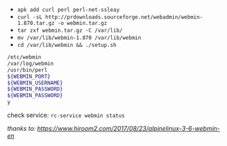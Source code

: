 - `apk add curl perl perl-net-ssleay`
- `curl -sL http://prdownloads.sourceforge.net/webadmin/webmin-1.870.tar.gz -o webmin.tar.gz`
- `tar zxf webmin.tar.gz -C /var/lib/`
- `mv /var/lib/webmin-1.870 /var/lib/webmin`
- `cd /var/lib/webmin && ./setup.sh`
```sh
/etc/webmin
/var/log/webmin
/usr/bin/perl
${WEBMIN_PORT}
${WEBMIN_USERNAME}
${WEBMIN_PASSWORD}
${WEBMIN_PASSWORD}
y
```
check service: `rc-service webmin status`

*thanks to: https://www.hiroom2.com/2017/08/23/alpinelinux-3-6-webmin-en*
